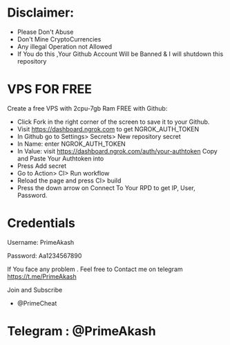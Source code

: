 
# Disclaimer:

+ Please Don't Abuse
+ Don't Mine CryptoCurrencies
+ Any illegal Operation not Allowed
+ If You do this ,Your Github Account Will be Banned & I will shutdown this repository

# VPS FOR FREE




Create a free VPS with 2cpu-7gb Ram FREE with Github:

+ Click Fork in the right corner of the screen to save it to your Github.
+ Visit https://dashboard.ngrok.com to get NGROK_AUTH_TOKEN
+ In Github go to Settings> Secrets> New repository secret
+ In Name: enter NGROK_AUTH_TOKEN
+ In Value: visit https://dashboard.ngrok.com/auth/your-authtoken Copy and Paste Your Authtoken into
+ Press Add secret
+ Go to Action> CI> Run workflow
+ Reload the page and press CI> build
+ Press the down arrow on Connect To Your RPD to get IP, User, Password.



# Credentials

Username: PrimeAkash

Password: Aa1234567890


If You face any problem . Feel free to Contact me on telegram 
https://t.me/PrimeAkash

Join and Subscribe

+ @PrimeCheat

# Telegram : @PrimeAkash
